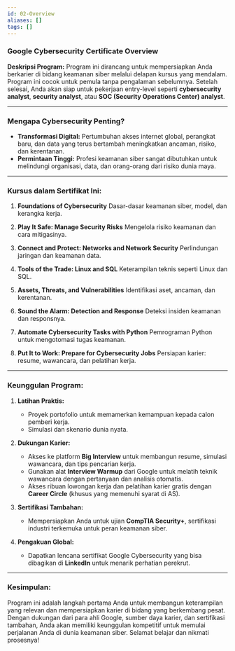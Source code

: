 ```yaml
---
id: 02-Overview
aliases: []
tags: []
---
```


### **Google Cybersecurity Certificate Overview**

**Deskripsi Program:**
Program ini dirancang untuk mempersiapkan Anda berkarier di bidang keamanan siber melalui delapan kursus yang mendalam. Program ini cocok untuk pemula tanpa pengalaman sebelumnya. Setelah selesai, Anda akan siap untuk pekerjaan entry-level seperti **cybersecurity analyst**, **security analyst**, atau **SOC (Security Operations Center) analyst**.

---

### **Mengapa Cybersecurity Penting?**
- **Transformasi Digital:** Pertumbuhan akses internet global, perangkat baru, dan data yang terus bertambah meningkatkan ancaman, risiko, dan kerentanan.
- **Permintaan Tinggi:** Profesi keamanan siber sangat dibutuhkan untuk melindungi organisasi, data, dan orang-orang dari risiko dunia maya.

---

### **Kursus dalam Sertifikat Ini:**
1. **Foundations of Cybersecurity**
   Dasar-dasar keamanan siber, model, dan kerangka kerja.

2. **Play It Safe: Manage Security Risks**
   Mengelola risiko keamanan dan cara mitigasinya.

3. **Connect and Protect: Networks and Network Security**
   Perlindungan jaringan dan keamanan data.

4. **Tools of the Trade: Linux and SQL**
   Keterampilan teknis seperti Linux dan SQL.

5. **Assets, Threats, and Vulnerabilities**
   Identifikasi aset, ancaman, dan kerentanan.

6. **Sound the Alarm: Detection and Response**
   Deteksi insiden keamanan dan responsnya.

7. **Automate Cybersecurity Tasks with Python**
   Pemrograman Python untuk mengotomasi tugas keamanan.

8. **Put It to Work: Prepare for Cybersecurity Jobs**
   Persiapan karier: resume, wawancara, dan pelatihan kerja.

---

### **Keunggulan Program:**
1. **Latihan Praktis:**
   - Proyek portofolio untuk memamerkan kemampuan kepada calon pemberi kerja.
   - Simulasi dan skenario dunia nyata.

2. **Dukungan Karier:**
   - Akses ke platform **Big Interview** untuk membangun resume, simulasi wawancara, dan tips pencarian kerja.
   - Gunakan alat **Interview Warmup** dari Google untuk melatih teknik wawancara dengan pertanyaan dan analisis otomatis.
   - Akses ribuan lowongan kerja dan pelatihan karier gratis dengan **Career Circle** (khusus yang memenuhi syarat di AS).

3. **Sertifikasi Tambahan:**
   - Mempersiapkan Anda untuk ujian **CompTIA Security+**, sertifikasi industri terkemuka untuk peran keamanan siber.

4. **Pengakuan Global:**
   - Dapatkan lencana sertifikat Google Cybersecurity yang bisa dibagikan di **LinkedIn** untuk menarik perhatian perekrut.

---

### **Kesimpulan:**
Program ini adalah langkah pertama Anda untuk membangun keterampilan yang relevan dan mempersiapkan karier di bidang yang berkembang pesat. Dengan dukungan dari para ahli Google, sumber daya karier, dan sertifikasi tambahan, Anda akan memiliki keunggulan kompetitif untuk memulai perjalanan Anda di dunia keamanan siber. Selamat belajar dan nikmati prosesnya!

